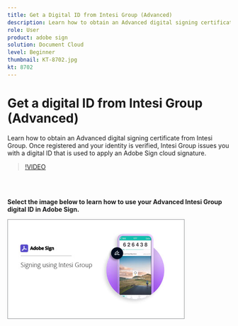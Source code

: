 ```yaml
---
title: Get a Digital ID from Intesi Group (Advanced)
description: Learn how to obtain an Advanced digital signing certificate from Intesi Group
role: User
product: adobe sign
solution: Document Cloud
level: Beginner
thumbnail: KT-8702.jpg
kt: 8702
---
```

# Get a digital ID from Intesi Group (Advanced)

Learn how to obtain an Advanced digital signing certificate from Intesi Group. Once registered and your identity is verified, Intesi Group issues you with a digital ID that is used to apply an Adobe Sign cloud signature.

>[!VIDEO](https://video.tv.adobe.com/v/337065?hidetitle=true)

<br>&nbsp;

**Select the image below to learn how to use your Advanced Intesi Group digital ID in Adobe Sign.**

[![image](assets/IntesiSign_400.png)](intesi-sign.md)